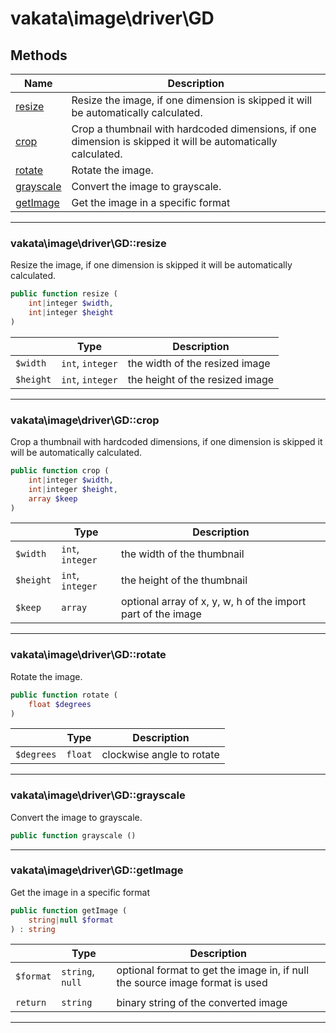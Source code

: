 # vakata\image\driver\GD


## Methods

| Name | Description |
|------|-------------|
|[resize](#vakata\image\driver\gdresize)|Resize the image, if one dimension is skipped it will be automatically calculated.|
|[crop](#vakata\image\driver\gdcrop)|Crop a thumbnail with hardcoded dimensions, if one dimension is skipped it will be automatically calculated.|
|[rotate](#vakata\image\driver\gdrotate)|Rotate the image.|
|[grayscale](#vakata\image\driver\gdgrayscale)|Convert the image to grayscale.|
|[getImage](#vakata\image\driver\gdgetimage)|Get the image in a specific format|

---



### vakata\image\driver\GD::resize
Resize the image, if one dimension is skipped it will be automatically calculated.  


```php
public function resize (  
    int|integer $width,  
    int|integer $height  
)   
```

|  | Type | Description |
|-----|-----|-----|
| `$width` | `int`, `integer` | the width of the resized image |
| `$height` | `int`, `integer` | the height of the resized image |

---


### vakata\image\driver\GD::crop
Crop a thumbnail with hardcoded dimensions, if one dimension is skipped it will be automatically calculated.  


```php
public function crop (  
    int|integer $width,  
    int|integer $height,  
    array $keep  
)   
```

|  | Type | Description |
|-----|-----|-----|
| `$width` | `int`, `integer` | the width of the thumbnail |
| `$height` | `int`, `integer` | the height of the thumbnail |
| `$keep` | `array` | optional array of x, y, w, h of the import part of the image |

---


### vakata\image\driver\GD::rotate
Rotate the image.  


```php
public function rotate (  
    float $degrees  
)   
```

|  | Type | Description |
|-----|-----|-----|
| `$degrees` | `float` | clockwise angle to rotate |

---


### vakata\image\driver\GD::grayscale
Convert the image to grayscale.  


```php
public function grayscale ()   
```


---


### vakata\image\driver\GD::getImage
Get the image in a specific format  


```php
public function getImage (  
    string|null $format  
) : string    
```

|  | Type | Description |
|-----|-----|-----|
| `$format` | `string`, `null` | optional format to get the image in, if null the source image format is used |
|  |  |  |
| `return` | `string` | binary string of the converted image |

---

